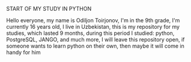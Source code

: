 
START OF MY STUDY IN PYTHON

Hello everyone, my name is Odiljon Toirjonov, I'm in the 9th grade, I'm currently 16 years old, I live in Uzbekistan, this is my repository for my studies, which lasted 9 months, during this period I studied: python, PostgreSQL, JANGO, and much more, I will leave this repository open, if someone wants to learn python on their own, then maybe it will come in handy for him
